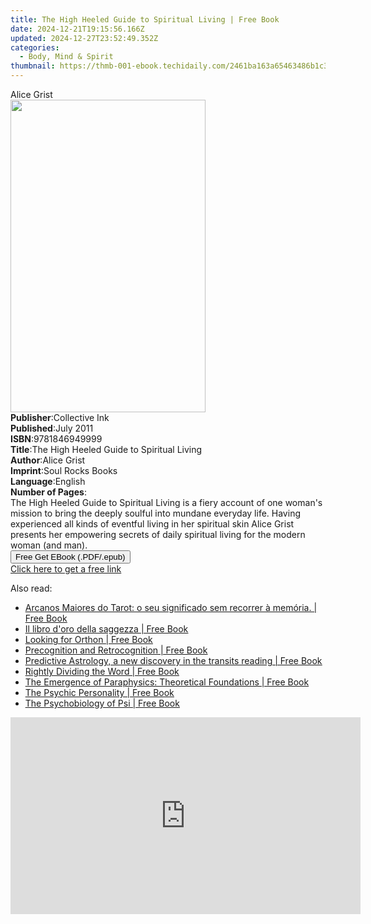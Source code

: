 ```yaml
---
title: The High Heeled Guide to Spiritual Living | Free Book
date: 2024-12-21T19:15:56.166Z
updated: 2024-12-27T23:52:49.352Z
categories:
  - Body, Mind & Spirit
thumbnail: https://thmb-001-ebook.techidaily.com/2461ba163a65463486b1c3611bfb691828ee009fdcfd8ef3bb134cd0ac13ef0d.jpg
---
```

<main id="book-container">
  <div class="flex flex-col">
    <div class="book-brief flex-1 py-6 px-4 sm:p-6 md:py-10 md:px-8">
      <!-- brief-->
      <div class="book-brief-main">Alice Grist</div>
    </div>
    <div
      class="book-meta-info flex-1 grid gap-4 col-start-1 col-end-3 row-start-1 sm:mb-6 sm:grid-cols-4 lg:gap-6 lg:col-start-2 lg:row-end-6 lg:row-span-6 lg:mb-0"
    >
      <div
        class="book-meta-info-left place-content-center mt-4 p-4 text-sm leading-6 col-start-2 col-span-2 dark:text-slate-400"
      >
        <img
          class="w-full h-500 object-cover rounded-lg sm:h-255 sm:col-span-2 lg:col-span-full"
          src="https://img-001-ebook.techidaily.com/c91bd3bb6586d95bfdbb20622f22efbbf8d40a8fc705159a497be9efd57dffdf.jpg"
          alt=""
          width="312"
          height="500"
        />
      </div>
      <div
        class="book-meta-info-right mt-2 col-start-1 row-start-2 col-span-3 self-center"
      >
        <!-- meta data  -->
        <div class="flex flex-col px-4 md:px-8">
          <div class="flex-1">
            <strong>Publisher</strong>:<span class="px-2">Collective Ink</span>
          </div>
          <div class="flex-1">
            <strong>Published</strong>:<span class="px-2">July 2011</span>
          </div>
          <div class="flex-1">
            <strong>ISBN</strong>:<span class="px-2">9781846949999</span>
          </div>
          <div class="flex-1">
            <strong>Title</strong>:<span class="px-2"
              >The High Heeled Guide to Spiritual Living</span
            >
          </div>
          <div class="flex-1">
            <strong>Author</strong>:<span class="px-2">Alice Grist</span>
          </div>
          <div class="flex-1">
            <strong>Imprint</strong>:<span class="px-2">Soul Rocks Books</span>
          </div>
          <div class="flex-1">
            <strong>Language</strong>:<span class="px-2">English</span>
          </div>
          <div class="flex-1">
            <strong>Number of Pages</strong>:<span class="px-2"></span>
          </div>
        </div>
      </div>
    </div>
    <div class="book-description flex-1 py-6 px-4 sm:p-6 md:py-10 md:px-8">
      <div class="book-description-main">
        <div accordion-content="" id="description">
          The High Heeled Guide to Spiritual Living is a fiery account of one
          woman's mission to bring the deeply soulful into mundane everyday
          life. Having experienced all kinds of eventful living in her spiritual
          skin Alice Grist presents her empowering secrets of daily spiritual
          living for the modern woman (and man).
        </div>
      </div>
    </div>
    <div class="book-excerpts flex-1 py-6 px-4 sm:p-6 md:py-10 md:px-8"></div>
    <div
      class="book-about-author flex-1 py-6 px-4 sm:p-6 md:py-10 md:px-8"
    ></div>
    <div class="book-free-get flex-1 py-6 px-4 sm:p-6 md:py-10 md:px-8">
      <button
        id="btn-free-get"
        class="bg-blue-500 hover:bg-blue-700 text-white font-bold py-2 px-4 rounded"
      >
        Free Get EBook (.PDF/.epub)
      </button>
      <div id="countdown-display" class="px-2 text-lg mt-2"></div>
      <a
        id="free-link"
        class="hidden bg-blue-500 hover:bg-blue-700 text-white font-bold py-2 px-4 rounded"
        href="https://www.ebooks.com/en-us/book/731687/the-high-heeled-guide-to-spiritual-living/alice-grist/"
        target="_blank"
        >Click here to get a free link</a
      >
    </div>
    <script>
      let countdownTime = 0;
      let countdownInterval = null;
      document
        .getElementById('btn-free-get')
        .addEventListener('click', startCountdown);
      function startCountdown() {
        countdownTime = new Date().getTime() + 60000 * 3;
        countdownInterval = setInterval(updateCountdown, 1000);
        document.getElementById('btn-free-get').disabled = true;
        document
          .getElementById('btn-free-get')
          .classList.add('bg-gray-500', 'cursor-not-allowed');
      }
      function updateCountdown() {
        let currentTime = new Date().getTime();
        let timeLeft = countdownTime - currentTime;
        let secondsLeft = Math.floor(timeLeft / 1000);
        document.getElementById('countdown-display').innerHTML =
          `Remaining time: ${secondsLeft} seconds.`;
        if (secondsLeft <= 0) {
          clearInterval(countdownInterval);
          document.getElementById('btn-free-get').classList.add('hidden');
          document.getElementById('free-link').classList.remove('hidden');
          document.getElementById('countdown-display').innerHTML = '';
        }
      }
    </script>
  </div>
</main>

<ins class="adsbygoogle"
      style="display:block"
      data-ad-client="ca-pub-7571918770474297"
      data-ad-slot="8358498916"
      data-ad-format="auto"
      data-full-width-responsive="true"></ins>
    

<span class="atpl-alsoreadstyle">Also read:</span>
<div><ul>
<li><a href="https://novels-ebooks.techidaily.com/95810540-9781507143643-arcanos-maiores-do-tarot-o-seu-significado-sem-recorrer-a-memoria/"><u>Arcanos Maiores do Tarot: o seu significado sem recorrer à memória. | Free Book</u></a></li>
<li><a href="https://novels-ebooks.techidaily.com/95808671-9781507179390-il-libro-doro-della-saggezza/"><u>Il libro d'oro della saggezza | Free Book</u></a></li>
<li><a href="https://novels-ebooks.techidaily.com/95808938-9781616405830-looking-for-orthon/"><u>Looking for Orthon | Free Book</u></a></li>
<li><a href="https://novels-ebooks.techidaily.com/95809100-9781944529123-precognition-and-retrocognition/"><u>Precognition and Retrocognition | Free Book</u></a></li>
<li><a href="https://novels-ebooks.techidaily.com/95809797-9781507143513-predictive-astrology-a-new-discovery-in-the-transits-reading/"><u>Predictive Astrology, a new discovery in the transits reading | Free Book</u></a></li>
<li><a href="https://novels-ebooks.techidaily.com/95810344-9781616409777-rightly-dividing-the-word/"><u>Rightly Dividing the Word | Free Book</u></a></li>
<li><a href="https://novels-ebooks.techidaily.com/95809905-9781944529253-the-emergence-of-paraphysics-theoretical-foundations/"><u>The Emergence of Paraphysics: Theoretical Foundations | Free Book</u></a></li>
<li><a href="https://novels-ebooks.techidaily.com/95809320-9781944529093-the-psychic-personality/"><u>The Psychic Personality | Free Book</u></a></li>
<li><a href="https://novels-ebooks.techidaily.com/95809021-9781944529154-the-psychobiology-of-psi/"><u>The Psychobiology of Psi | Free Book</u></a></li>
</ul></div>

<!-- affiliate ads begin -->
<iframe width="560" height="315" src="https://www.youtube.com/embed/DCARjc5g5VI?si=9OfovbKBrpoJeXTY" title="YouTube video player" frameborder="0" allow="accelerometer; autoplay; clipboard-write; encrypted-media; gyroscope; picture-in-picture; web-share" referrerpolicy="strict-origin-when-cross-origin" allowfullscreen></iframe>
<!-- affiliate ads end -->

